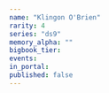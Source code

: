 ```yaml
---
name: "Klingon O'Brien"
rarity: 4
series: "ds9"
memory_alpha: ""
bigbook_tier:
events:
in_portal:
published: false
---
```

